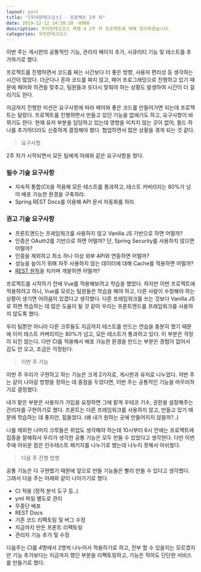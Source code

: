 ```yaml
---
layout: post
title: "[우아한테크코스] - 프로젝트 2주 차"
date: 2019-12-12 14:50:28 -0900
description: 우아한테크코스 레벨 4 2주 차 프로젝트에 대해 정리하였습니다.
categories: 우아한테크코스
---
```


이번 주는 게시판의 공통적인 기능, 관리자 페이지 추가, 시큐리티 기능 및 테스트를 추가하기로 했다.

프로젝트를 진행하면서 코드를 짜는 시간보다 더 좋은 방향, 사용자 편리성 등 생각하는 시간이 많았다. 더군다나 혼자 코드를 짜지 않고, 페어 프로그래밍으로 진행하고 있기 때문에 페어와 의견을 맞추고, 팀원들과 또다시 맞춰야 하는 상황도 발생하여 시간이 더 걸리기도 한다.

지금까지 진행한 미션은 요구사항에 따라 페어와 좋은 코드를 만들어가면 되는데 프로젝트는 달랐다. 프로젝트를 진행하면서 만들고 있던 기능을 없애기도 하고, 요구사항이 바뀌기도 한다. 현재 유저 부분을 담당하고 있는데 영향을 미치지 않는 곳이 없어, 필드 하나를 추가하더라도 신중하게 결정해야 했다. 협업하면서 많은 상황을 겪게 되는 것 같다.

> 요구사항

2주 차가 시작되면서 모든 팀에게 아래와 같은 요구사항을 줬다.

### 필수 기술 요구사항

* 지속적 통합(CI)을 적용해 모든 테스트를 통과하고, 테스트 커버리지는 80%가 넘어 배포 가능한 환경을 구축하라.
* Spring REST Docs를 이용해 API 문서 자동화를 하라.

### 권고 기술 요구사항
* 프론트엔드는 프레임워크를 사용하지 않고 Vanilla JS 기반으로 하면 어떨까?
* 인증은 OAuth2를 기반으로 하면 어떨까? 단, Spring Security를 사용하지 않으면 어떨까?
* 인증을 제외하고 최소 하나 이상 외부 API와 연동하면 어떨까?
* 성능을 높이기 위해 자주 사용하지 않는 데이터에 대해 Cache를 적용하면 어떨까?
* [REST 원칙](https://restfulapi.net/)을 지키며 개발하면 어떨까?

프로젝트를 시작하기 전에 Vue를 적용해보려고 학습을 했었다. 하지만 이번 프로젝트에 적용하려고 하니, Vue를 모르는 팀원들은 학습을 해야 하고, 다른 사람이 수정해야 하는 상황이 생기면 어려움이 있겠다고 생각했다. 다른 프레임워크를 쓰는 것보다 Vanilla JS로 하면 학습하는 데 많은 도움이 될 것 같아 우리는 프론트엔드를 프레임워크를 사용하지 않도록 했다.

우리 팀뿐만 아니라 다른 크루들도 지금까지 테스트를 만드는 연습을 충분히 했기 때문에 이미 테스트 커버리지는 80%가 넘고, 모든 테스트가 통과하고 있다. 이 부분은 걱정이 되진 않는다. 다만 CI를 적용해서 배포 가능한 환경을 만드는 부분은 경험이 없어서 감도 안 오고, 조금은 걱정된다.

> 이번 주 기능

이번 주 우리가 구현하고 하는 기능은 크게 2가지로, 게시판과 유저로 나누었다. 저번 주는 같이 나아갈 방향을 정하는 데 중점을 두었다면, 이번 주는 공통적인 기능을 마무리하기로 결정했다.

내가 맡은 부분은 사용자가 가입을 요청하면 그에 맡게 우테코 기수, 권한을 설정해주는 관리자를 구현하기로 했다. 프론트는 다른 프레임워크를 사용하지 않고, 만들고 있기 때문에 학습하는 데 좋지만, 힘들었다. (왜 내가 원하는 곳에 만들어지지 않을까?..)

나를 제외한 나머지 크루들은 취업도 생각해야 하는데 10시부터 6시 안에는 프로젝트에 집중을 잘해줘서 우리가 생각한 공통 기능은 모두 만들 수 있었다고 생각한다. 다만 이번 주에 아쉬운 점은 인수테스트 패키지를 나누기로 했는데 나누지 못해서 아쉬웠다.

> 다음 주 진행 방향

공통 기능은 다 구현했기 때문에 앞으로 만들 기능들은 빨리 만들 수 있다고 생각했다. 그래서 다음 주는 아래와 같이 나아가기로 했다.

* CI 적용 (정적 분석 도구 등..)
* yml 파일 별도로 관리
* 무중단 배포
* REST Docs
* 기존 코드 리팩토링 및 버그 수정
* 지금까지 만든 프론트 리팩토링
* 관리자 기능 추가 및 수정

다음주는 CI를 4명에서 2명씩 나누어서 적용하기로 하고, 전부 할 수 있을지는 모르겠지만 기능 추가보다는 지금까지 했던 부분을 리팩토링하고, 기능은 작아도 단단한 서비스를 만들기로 했다.

